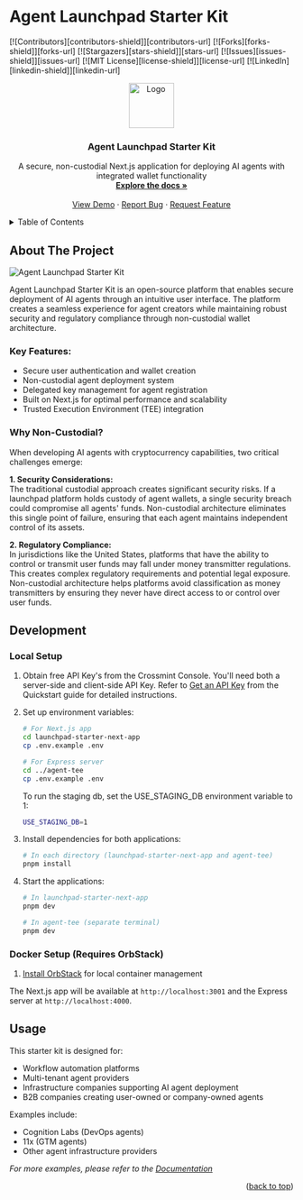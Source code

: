 # Agent Launchpad Starter Kit

<!-- Improved compatibility of back to top link -->

<a id="readme-top"></a>

<!-- PROJECT SHIELDS -->

[![Contributors][contributors-shield]][contributors-url]
[![Forks][forks-shield]][forks-url]
[![Stargazers][stars-shield]][stars-url]
[![Issues][issues-shield]][issues-url]
[![MIT License][license-shield]][license-url]
[![LinkedIn][linkedin-shield]][linkedin-url]

<!-- PROJECT LOGO -->
<div align="center">
  <a href="https://github.com/crossmint/agent-launchpad-starter">
    <img src="images/logo.png" alt="Logo" width="80" height="80">
  </a>

  <h3 align="center">Agent Launchpad Starter Kit</h3>

  <p align="center">
    A secure, non-custodial Next.js application for deploying AI agents with integrated wallet functionality
    <br />
    <a href="https://github.com/crossmint/agent-launchpad-starter"><strong>Explore the docs »</strong></a>
    <br />
    <br />
    <a href="https://github.com/crossmint/agent-launchpad-starter">View Demo</a>
    ·
    <a href="https://github.com/crossmint/agent-launchpad-starter/issues/new?labels=bug&template=bug-report---.md">Report Bug</a>
    ·
    <a href="https://github.com/crossmint/agent-launchpad-starter/issues/new?labels=enhancement&template=feature-request---.md">Request Feature</a>
  </p>
</div>

<!-- TABLE OF CONTENTS -->
<details>
  <summary>Table of Contents</summary>
  <ol>
    <li>
      <a href="#about-the-project">About The Project</a>
      <ul>
        <li><a href="#why-non-custodial">Why Non-Custodial?</a></li>
      </ul>
    </li>
    <li>
      <a href="#development">Development</a>
      <ul>
        <li><a href="#local-setup">Local Setup</a></li>
        <li><a href="#docker-setup-requires-orbstack">Docker Setup (Requires OrbStack)</a></li>
      </ul>
    </li>
    <li><a href="#usage">Usage</a></li>
  </ol>
</details>

<!-- ABOUT THE PROJECT -->

## About The Project

![Agent Launchpad Starter Kit](https://github.com/user-attachments/assets/364ad94a-cea1-42e5-928c-a75bc7b9709a)

Agent Launchpad Starter Kit is an open-source platform that enables secure deployment of AI agents through an intuitive user interface. The platform creates a seamless experience for agent creators while maintaining robust security and regulatory compliance through non-custodial wallet architecture.

### Key Features:

- Secure user authentication and wallet creation
- Non-custodial agent deployment system
- Delegated key management for agent registration
- Built on Next.js for optimal performance and scalability
- Trusted Execution Environment (TEE) integration

### Why Non-Custodial?

When developing AI agents with cryptocurrency capabilities, two critical challenges emerge:

**1. Security Considerations:**  
The traditional custodial approach creates significant security risks. If a launchpad platform holds custody of agent wallets, a single security breach could compromise all agents' funds. Non-custodial architecture eliminates this single point of failure, ensuring that each agent maintains independent control of its assets.

**2. Regulatory Compliance:**  
In jurisdictions like the United States, platforms that have the ability to control or transmit user funds may fall under money transmitter regulations. This creates complex regulatory requirements and potential legal exposure. Non-custodial architecture helps platforms avoid classification as money transmitters by ensuring they never have direct access to or control over user funds.

## Development

### Local Setup

1. Obtain free API Key's from the Crossmint Console. You'll need both a server-side and client-side API Key. Refer to [Get an API Key](https://docs.crossmint.com/verifiable-credentials/quickstart#2-get-an-api-key) from the Quickstart guide for detailed instructions.

2. Set up environment variables:
   ```bash
   # For Next.js app
   cd launchpad-starter-next-app
   cp .env.example .env
   
   # For Express server
   cd ../agent-tee
   cp .env.example .env
   ```
   To run the staging db, set the USE_STAGING_DB environment variable to 1:
   ```bash
   USE_STAGING_DB=1
   ```

2. Install dependencies for both applications:
   ```bash
   # In each directory (launchpad-starter-next-app and agent-tee)
   pnpm install
   ```

3. Start the applications:
   ```bash
   # In launchpad-starter-next-app
   pnpm dev

   # In agent-tee (separate terminal)
   pnpm dev
   ```

### Docker Setup (Requires OrbStack)

1. [Install OrbStack](https://orbstack.dev/) for local container management


The Next.js app will be available at `http://localhost:3001` and the Express server at `http://localhost:4000`.

<!-- USAGE EXAMPLES -->

## Usage

This starter kit is designed for:

- Workflow automation platforms
- Multi-tenant agent providers
- Infrastructure companies supporting AI agent deployment
- B2B companies creating user-owned or company-owned agents

Examples include:

- Cognition Labs (DevOps agents)
- 11x (GTM agents)
- Other agent infrastructure providers

_For more examples, please refer to the [Documentation](https://docs.crossmint.com/docs/agent-launchpad)_

<p align="right">(<a href="#readme-top">back to top</a>)</p>

